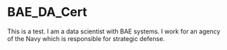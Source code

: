 # BAE_DA_Cert
This is a test. I am a data scientist with BAE systems. I work for an agency of the Navy which is responsible for strategic defense.
